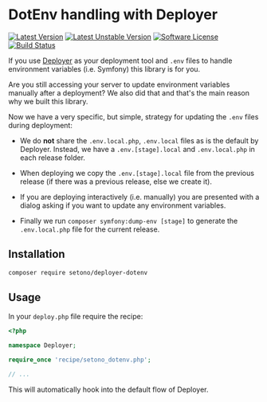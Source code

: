 # DotEnv handling with Deployer

[![Latest Version][ico-version]][link-packagist]
[![Latest Unstable Version][ico-unstable-version]][link-packagist]
[![Software License][ico-license]](LICENSE)
[![Build Status][ico-github-actions]][link-github-actions]

If you use [Deployer](https://deployer.org/) as your deployment tool
and `.env` files to handle environment variables (i.e. Symfony) this library is for you.

Are you still accessing your server to update environment variables manually after a deployment?
We also did that and that's the main reason why we built this library.

Now we have a very specific, but simple, strategy for updating the `.env` files during deployment:

* We do **not** share the `.env.local.php`, `.env.local` files as is the default by Deployer.
Instead, we have a `.env.[stage].local` and `.env.local.php` in each release folder.

* When deploying we copy the `.env.[stage].local` file from the previous release
(if there was a previous release, else we create it).

* If you are deploying interactively (i.e. manually) you are presented with a dialog asking if you want to update any
environment variables.

* Finally we run `composer symfony:dump-env [stage]` to generate the `.env.local.php` file for the current release.

## Installation

```bash
composer require setono/deployer-dotenv
```

## Usage

In your `deploy.php` file require the recipe:

```php
<?php

namespace Deployer;

require_once 'recipe/setono_dotenv.php';

// ...
```

This will automatically hook into the default flow of Deployer.

[ico-version]: https://poser.pugx.org/setono/deployer-dotenv/v/stable
[ico-unstable-version]: https://poser.pugx.org/setono/deployer-dotenv/v/unstable
[ico-license]: https://poser.pugx.org/setono/deployer-dotenv/license
[ico-github-actions]: https://github.com/Setono/deployer-dotenv/workflows/build/badge.svg

[link-packagist]: https://packagist.org/packages/setono/deployer-dotenv
[link-github-actions]: https://github.com/Setono/deployer-dotenv/actions
